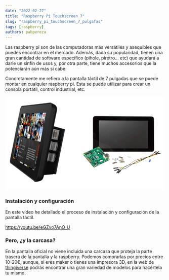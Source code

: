 ```yaml
---
date: "2022-02-27"
title: "Raspberry Pi Touchscreen 7"
slug: "raspberry_pi_touchscreen_7_pulgafas"
tags: [raspberry]
authors: pabpereza
---
```


Las raspberry pi son de las computadoras más versátiles y asequibles que puedes encontrar en el mercado. Además, dada su popularidad, tienen una gran cantidad de software específico (pihole, piretro... etc) que ayudará a darle un sinfín de usos y, por otra parte, tiene muchos accesorios que la potenciarán aún más si cabe.

Concretamente me refiero a la pantalla táctil de 7 pulgadas que se puede montar en cualquier raspberry pi. Esta se puede utilizar para crear un consola portátil, control industrial, etc.

![](raspberry_touchscreen_banner.png)

### Instalación y configuración
En este vídeo he detallado el proceso de instalación y configuración de la pantalla táctil.

https://youtu.be/eGZvo7AnO_U 


### Pero, ¿y la carcasa?
En la pantalla oficial no viene incluida una carcasa que proteja la parte trasera de la pantalla y la raspberry. Podemos comprarlas por precios entre 10-20€, aunque, si eres maker o tienes una impresora 3D, en la web de [thingiverse](https://www.thingiverse.com/search?q=raspberry+touchscreen+7&type=things&sort=relevant) podrás encontrar una gran variedad de modelos para hacértela tu mismo.
